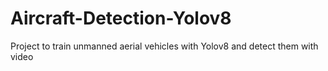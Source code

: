 # Aircraft-Detection-Yolov8
Project to train unmanned aerial vehicles with Yolov8 and detect them with video
